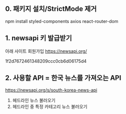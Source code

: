 ## 0. 패키지 설치/StrictMode 제거
npm install styled-components axios react-router-dom

## 1. newsapi 키 발급받기
아래 사이트 회원가입
https://newsapi.org/

1f2d7672461348209ccc0cb6d06175d4

## 2. 사용할 API = 한국 뉴스를 가져오는 API
https://newsapi.org/s/south-korea-news-api
1) 헤드라인 뉴스 불러오기
2) 헤드라인 중 특정 카테고리 뉴스 불러오기
